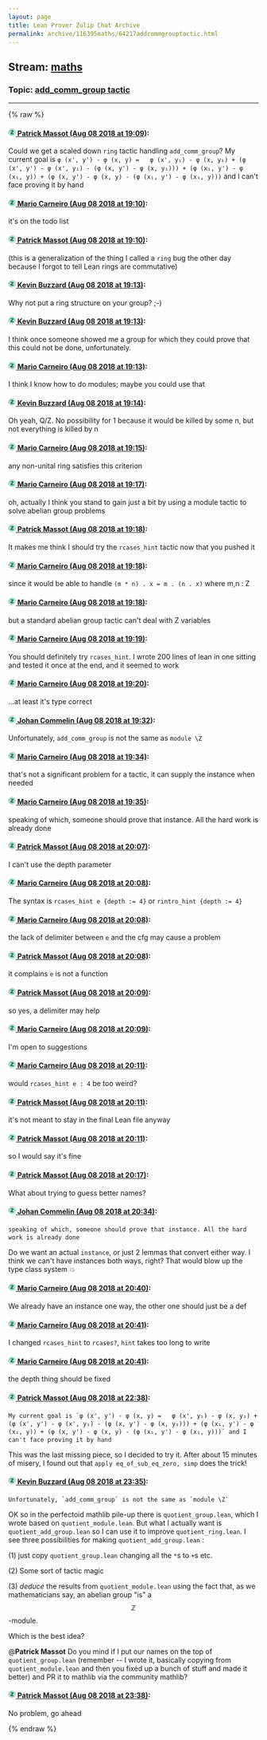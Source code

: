 ```yaml
---
layout: page
title: Lean Prover Zulip Chat Archive 
permalink: archive/116395maths/64217addcommgrouptactic.html
---
```


## Stream: [maths](index.html)
### Topic: [add_comm_group tactic](64217addcommgrouptactic.html)

---


{% raw %}
#### [![Click to go to Zulip](../../assets/img/zulip2.png) Patrick Massot (Aug 08 2018 at 19:09)](https://leanprover.zulipchat.com/#narrow/stream/116395-maths/topic/add_comm_group%20tactic/near/131120526):
Could we get a scaled down `ring` tactic handling `add_comm_group`? My current goal is `φ (x', y') - φ (x, y) =   φ (x', y₁) - φ (x, y₁) + (φ (x', y') - φ (x', y₁) - (φ (x, y') - φ (x, y₁))) + (φ (x₁, y') - φ (x₁, y)) + (φ (x, y') - φ (x, y) - (φ (x₁, y') - φ (x₁, y)))` and I can't face proving it by hand

#### [![Click to go to Zulip](../../assets/img/zulip2.png) Mario Carneiro (Aug 08 2018 at 19:10)](https://leanprover.zulipchat.com/#narrow/stream/116395-maths/topic/add_comm_group%20tactic/near/131120596):
it's on the todo list

#### [![Click to go to Zulip](../../assets/img/zulip2.png) Patrick Massot (Aug 08 2018 at 19:10)](https://leanprover.zulipchat.com/#narrow/stream/116395-maths/topic/add_comm_group%20tactic/near/131120597):
(this is a generalization of the thing I called a `ring` bug the other day because I forgot to tell Lean rings are commutative)

#### [![Click to go to Zulip](../../assets/img/zulip2.png) Kevin Buzzard (Aug 08 2018 at 19:13)](https://leanprover.zulipchat.com/#narrow/stream/116395-maths/topic/add_comm_group%20tactic/near/131120730):
Why not put a ring structure on your group? ;-)

#### [![Click to go to Zulip](../../assets/img/zulip2.png) Kevin Buzzard (Aug 08 2018 at 19:13)](https://leanprover.zulipchat.com/#narrow/stream/116395-maths/topic/add_comm_group%20tactic/near/131120750):
I think once someone showed me a group for which they could prove that this could not be done, unfortunately.

#### [![Click to go to Zulip](../../assets/img/zulip2.png) Mario Carneiro (Aug 08 2018 at 19:13)](https://leanprover.zulipchat.com/#narrow/stream/116395-maths/topic/add_comm_group%20tactic/near/131120759):
I think I know how to do modules; maybe you could use that

#### [![Click to go to Zulip](../../assets/img/zulip2.png) Kevin Buzzard (Aug 08 2018 at 19:14)](https://leanprover.zulipchat.com/#narrow/stream/116395-maths/topic/add_comm_group%20tactic/near/131120813):
Oh yeah, Q/Z. No possibility for 1 because it would be killed by some n, but not everything is killed by n

#### [![Click to go to Zulip](../../assets/img/zulip2.png) Mario Carneiro (Aug 08 2018 at 19:15)](https://leanprover.zulipchat.com/#narrow/stream/116395-maths/topic/add_comm_group%20tactic/near/131120860):
any non-unital ring satisfies this criterion

#### [![Click to go to Zulip](../../assets/img/zulip2.png) Mario Carneiro (Aug 08 2018 at 19:17)](https://leanprover.zulipchat.com/#narrow/stream/116395-maths/topic/add_comm_group%20tactic/near/131120979):
oh, actually I think you stand to gain just a bit by using a module tactic to solve abelian group problems

#### [![Click to go to Zulip](../../assets/img/zulip2.png) Patrick Massot (Aug 08 2018 at 19:18)](https://leanprover.zulipchat.com/#narrow/stream/116395-maths/topic/add_comm_group%20tactic/near/131120989):
It makes me think I should try the `rcases_hint` tactic now that you pushed it

#### [![Click to go to Zulip](../../assets/img/zulip2.png) Mario Carneiro (Aug 08 2018 at 19:18)](https://leanprover.zulipchat.com/#narrow/stream/116395-maths/topic/add_comm_group%20tactic/near/131121036):
since it would be able to handle `(m * n) . x = m . (n . x)` where m,n : Z

#### [![Click to go to Zulip](../../assets/img/zulip2.png) Mario Carneiro (Aug 08 2018 at 19:18)](https://leanprover.zulipchat.com/#narrow/stream/116395-maths/topic/add_comm_group%20tactic/near/131121042):
but a standard abelian group tactic can't deal with Z variables

#### [![Click to go to Zulip](../../assets/img/zulip2.png) Mario Carneiro (Aug 08 2018 at 19:19)](https://leanprover.zulipchat.com/#narrow/stream/116395-maths/topic/add_comm_group%20tactic/near/131121067):
You should definitely try `rcases_hint`. I wrote 200 lines of lean in one sitting and tested it once at the end, and it seemed to work

#### [![Click to go to Zulip](../../assets/img/zulip2.png) Mario Carneiro (Aug 08 2018 at 19:20)](https://leanprover.zulipchat.com/#narrow/stream/116395-maths/topic/add_comm_group%20tactic/near/131121113):
...at least it's type correct

#### [![Click to go to Zulip](../../assets/img/zulip2.png) Johan Commelin (Aug 08 2018 at 19:32)](https://leanprover.zulipchat.com/#narrow/stream/116395-maths/topic/add_comm_group%20tactic/near/131121736):
Unfortunately, `add_comm_group` is not the same as `module \Z`

#### [![Click to go to Zulip](../../assets/img/zulip2.png) Mario Carneiro (Aug 08 2018 at 19:34)](https://leanprover.zulipchat.com/#narrow/stream/116395-maths/topic/add_comm_group%20tactic/near/131121833):
that's not a significant problem for a tactic, it can supply the instance when needed

#### [![Click to go to Zulip](../../assets/img/zulip2.png) Mario Carneiro (Aug 08 2018 at 19:35)](https://leanprover.zulipchat.com/#narrow/stream/116395-maths/topic/add_comm_group%20tactic/near/131121859):
speaking of which, someone should prove that instance. All the hard work is already done

#### [![Click to go to Zulip](../../assets/img/zulip2.png) Patrick Massot (Aug 08 2018 at 20:07)](https://leanprover.zulipchat.com/#narrow/stream/116395-maths/topic/add_comm_group%20tactic/near/131123895):
I can't use the depth parameter

#### [![Click to go to Zulip](../../assets/img/zulip2.png) Mario Carneiro (Aug 08 2018 at 20:08)](https://leanprover.zulipchat.com/#narrow/stream/116395-maths/topic/add_comm_group%20tactic/near/131123968):
The syntax is `rcases_hint e {depth := 4}` or `rintro_hint {depth := 4}`

#### [![Click to go to Zulip](../../assets/img/zulip2.png) Mario Carneiro (Aug 08 2018 at 20:08)](https://leanprover.zulipchat.com/#narrow/stream/116395-maths/topic/add_comm_group%20tactic/near/131123979):
the lack of delimiter between `e` and the cfg may cause a problem

#### [![Click to go to Zulip](../../assets/img/zulip2.png) Patrick Massot (Aug 08 2018 at 20:08)](https://leanprover.zulipchat.com/#narrow/stream/116395-maths/topic/add_comm_group%20tactic/near/131123982):
it complains `e` is not a function

#### [![Click to go to Zulip](../../assets/img/zulip2.png) Patrick Massot (Aug 08 2018 at 20:09)](https://leanprover.zulipchat.com/#narrow/stream/116395-maths/topic/add_comm_group%20tactic/near/131123992):
so yes, a delimiter may help

#### [![Click to go to Zulip](../../assets/img/zulip2.png) Mario Carneiro (Aug 08 2018 at 20:09)](https://leanprover.zulipchat.com/#narrow/stream/116395-maths/topic/add_comm_group%20tactic/near/131123998):
I'm open to suggestions

#### [![Click to go to Zulip](../../assets/img/zulip2.png) Mario Carneiro (Aug 08 2018 at 20:11)](https://leanprover.zulipchat.com/#narrow/stream/116395-maths/topic/add_comm_group%20tactic/near/131124080):
would `rcases_hint e : 4` be too weird?

#### [![Click to go to Zulip](../../assets/img/zulip2.png) Patrick Massot (Aug 08 2018 at 20:11)](https://leanprover.zulipchat.com/#narrow/stream/116395-maths/topic/add_comm_group%20tactic/near/131124093):
it's not meant to stay in the final Lean file anyway

#### [![Click to go to Zulip](../../assets/img/zulip2.png) Patrick Massot (Aug 08 2018 at 20:11)](https://leanprover.zulipchat.com/#narrow/stream/116395-maths/topic/add_comm_group%20tactic/near/131124101):
so I would say it's fine

#### [![Click to go to Zulip](../../assets/img/zulip2.png) Patrick Massot (Aug 08 2018 at 20:17)](https://leanprover.zulipchat.com/#narrow/stream/116395-maths/topic/add_comm_group%20tactic/near/131124410):
What about trying to guess better names?

#### [![Click to go to Zulip](../../assets/img/zulip2.png) Johan Commelin (Aug 08 2018 at 20:34)](https://leanprover.zulipchat.com/#narrow/stream/116395-maths/topic/add_comm_group%20tactic/near/131125303):
```quote
speaking of which, someone should prove that instance. All the hard work is already done
```
Do we want an actual `instance`, or just 2 lemmas that convert either way. I think we can't have instances both ways, right? That would blow up the type class system :boom:

#### [![Click to go to Zulip](../../assets/img/zulip2.png) Mario Carneiro (Aug 08 2018 at 20:40)](https://leanprover.zulipchat.com/#narrow/stream/116395-maths/topic/add_comm_group%20tactic/near/131125618):
We already have an instance one way, the other one should just be a def

#### [![Click to go to Zulip](../../assets/img/zulip2.png) Mario Carneiro (Aug 08 2018 at 20:41)](https://leanprover.zulipchat.com/#narrow/stream/116395-maths/topic/add_comm_group%20tactic/near/131125639):
I changed `rcases_hint` to `rcases?`, `hint`  takes too long to write

#### [![Click to go to Zulip](../../assets/img/zulip2.png) Mario Carneiro (Aug 08 2018 at 20:41)](https://leanprover.zulipchat.com/#narrow/stream/116395-maths/topic/add_comm_group%20tactic/near/131125657):
the depth thing should be fixed

#### [![Click to go to Zulip](../../assets/img/zulip2.png) Patrick Massot (Aug 08 2018 at 22:38)](https://leanprover.zulipchat.com/#narrow/stream/116395-maths/topic/add_comm_group%20tactic/near/131131422):
```quote
My current goal is `φ (x', y') - φ (x, y) =   φ (x', y₁) - φ (x, y₁) + (φ (x', y') - φ (x', y₁) - (φ (x, y') - φ (x, y₁))) + (φ (x₁, y') - φ (x₁, y)) + (φ (x, y') - φ (x, y) - (φ (x₁, y') - φ (x₁, y)))` and I can't face proving it by hand
```
This was the last missing piece, so I decided to try it. After about 15 minutes of misery, I found out that `apply eq_of_sub_eq_zero, simp` does the trick!

#### [![Click to go to Zulip](../../assets/img/zulip2.png) Kevin Buzzard (Aug 08 2018 at 23:35)](https://leanprover.zulipchat.com/#narrow/stream/116395-maths/topic/add_comm_group%20tactic/near/131133991):
```quote
Unfortunately, `add_comm_group` is not the same as `module \Z`
```
OK so in the perfectoid mathlib pile-up there is `quotient_group.lean`, which I wrote based on `quotient_module.lean`. But what I actually want is `quotient_add_group.lean` so I can use it to improve `quotient_ring.lean`. I see three possibilities for making `quotient_add_group.lean` : 

(1) just copy `quotient_group.lean` changing all the `*`s to `+`s etc. 

(2) Some sort of tactic magic

(3) *deduce* the results from `quotient_module.lean` using the fact that, as we mathematicians say, an abelian group "is" a $$\mathbb{Z}$$-module.

Which is the best idea?

@**Patrick Massot** Do you mind if I put our names on the top of `quotient_group.lean` (remember -- I wrote it, basically copying from `quotient_module.lean` and then you fixed up a bunch of stuff and made it better) and PR it to mathlib via the community mathlib?

#### [![Click to go to Zulip](../../assets/img/zulip2.png) Patrick Massot (Aug 08 2018 at 23:38)](https://leanprover.zulipchat.com/#narrow/stream/116395-maths/topic/add_comm_group%20tactic/near/131134156):
No problem, go ahead


{% endraw %}
